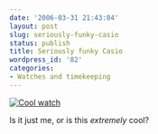 ```yaml
---
date: '2006-03-31 21:43:04'
layout: post
slug: seriously-funky-casio
status: publish
title: Seriously funky Casio
wordpress_id: '82'
categories:
- Watches and timekeeping
---
```


[![Cool watch](http://images.amazon.com/images/P/B000EUJLRE.01-A3O29CG3M5ASKS._AA280_SCLZZZZZZZ_V58368679_.jpg)](http://www.amazon.com/gp/product/B000EUJLRE/qid=1143869185/sr=1-93/ref=sr_1_93/104-0142602-7679128?%5Fencoding=UTF8&n=3880591&s=jewelry&v=glance)

Is it just me, or is this _extremely_ cool?
